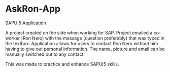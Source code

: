 # AskRon-App
SAPUI5 Application

A project created on the side when working for SAP. Project emailed a co-worker (Ron Nero) with the message (question preferably) that was typed in the textbox. 
Application allows for users to contact Ron Nero without him having to give out personal information. The name, picture and email can be manually switched out to any contact.

This was made to practice and enhance SAPUI5 skills.
